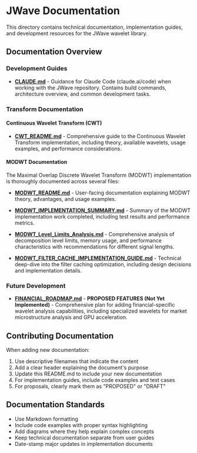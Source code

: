# JWave Documentation

This directory contains technical documentation, implementation guides, and development resources for the JWave wavelet library.

## Documentation Overview

### Development Guides

- **[CLAUDE.md](CLAUDE.md)** - Guidance for Claude Code (claude.ai/code) when working with the JWave repository. Contains build commands, architecture overview, and common development tasks.

### Transform Documentation

#### Continuous Wavelet Transform (CWT)

- **[CWT_README.md](CWT_README.md)** - Comprehensive guide to the Continuous Wavelet Transform implementation, including theory, available wavelets, usage examples, and performance considerations.

#### MODWT Documentation

The Maximal Overlap Discrete Wavelet Transform (MODWT) implementation is thoroughly documented across several files:

- **[MODWT_README.md](MODWT_README.md)** - User-facing documentation explaining MODWT theory, advantages, and usage examples.

- **[MODWT_IMPLEMENTATION_SUMMARY.md](MODWT_IMPLEMENTATION_SUMMARY.md)** - Summary of the MODWT implementation work completed, including test results and performance metrics.

- **[MODWT_Level_Limits_Analysis.md](MODWT_Level_Limits_Analysis.md)** - Comprehensive analysis of decomposition level limits, memory usage, and performance characteristics with recommendations for different signal lengths.

- **[MODWT_FILTER_CACHE_IMPLEMENTATION_GUIDE.md](MODWT_FILTER_CACHE_IMPLEMENTATION_GUIDE.md)** - Technical deep-dive into the filter caching optimization, including design decisions and implementation details.

### Future Development

- **[FINANCIAL_ROADMAP.md](FINANCIAL_ROADMAP.md)** - **PROPOSED FEATURES (Not Yet Implemented)** - Comprehensive plan for adding financial-specific wavelet analysis capabilities, including specialized wavelets for market microstructure analysis and GPU acceleration.

## Contributing Documentation

When adding new documentation:

1. Use descriptive filenames that indicate the content
2. Add a clear header explaining the document's purpose
3. Update this README.md to include your new documentation
4. For implementation guides, include code examples and test cases
5. For proposals, clearly mark them as "PROPOSED" or "DRAFT"

## Documentation Standards

- Use Markdown formatting
- Include code examples with proper syntax highlighting
- Add diagrams where they help explain complex concepts
- Keep technical documentation separate from user guides
- Date-stamp major updates in implementation documents